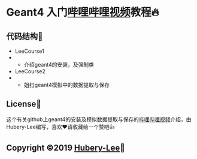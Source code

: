 # Geant4 入门[哔哩哔哩视频](https://space.bilibili.com/19931352)教程:fire:

## 代码结构:cake:

- LeeCourse1
- - 介绍geant4的安装，及强制类
- LeeCourse2
- - 姐扫geant4模拟中的数据提取与保存

## License:memo:

这个有关github上geant4的安装及模拟数据提取与保存的[哔哩哔哩视频](https://space.bilibili.com/19931352)介绍，由Hubery-Lee编写，喜欢:heart:请收藏给一个赞吧:thumbsup:

## Copyright :copyright:2019 [Hubery-Lee](https://github.com/Hubery-Lee):sparkling_heart: 
